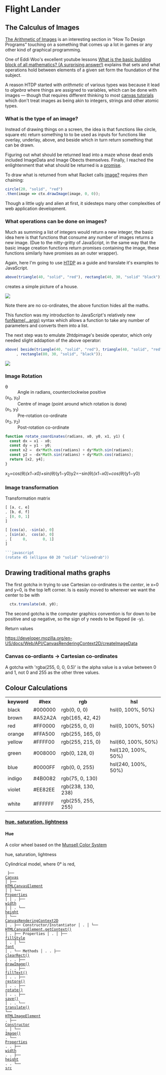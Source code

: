 <h1>Flight Lander</h1>

<h2>The Calculus of Images</h2>

<a href="https://htdp.org/2020-8-1/Book/part_one.html#%28part._sec~3aarith-images%29">The Arithmetic of Images</a>
is an interesting section in <q>How To Design Programs</q> touching on a something that comes up a lot in games
or any other kind of graphical programming.

One of Eddi Woo's excellent youtube lessons <a href="https://www.youtube.com/watch?v=JsduHKckB04&t=2s">
What is the basic building block of all mathematics? (A surprising answer!)</a> explains that sets and
what operations hold between elements of a given set form the foundation of the subject.

A reason HTDP started with <em>arithmetic</em> of various types was because it lead to <em>algebra</em>
where things are assigned to variables, which can be done with images &mdash; though that requires different
thinking to most <a href="https://developer.mozilla.org/en-US/docs/Web/API/Canvas_API/Tutorial">canvas tutorials</a>
which don't treat images as being akin to integers, strings and other atomic types.

<h3>What is the type of an image?</h3>


Instead of drawing things on a screen, the idea is that functions like circle, square etc return something to
to be used as inputs for functions like overlay, underlay, above, and beside which in turn return something that can be drawn.

Figuring out what should be returned lead into a maze whose dead ends included ImageData and Image Obects themselves.
Finally, I reached the enlightenment that what should be returned is a 
<a href="https://javascript.info/promise-basics">promise</a>.

To draw what is returned from what Racket calls 
<a href="https://docs.racket-lang.org/teachpack/2htdpimage.html#%28def._%28%28lib._2htdp%2Fimage..rkt%29._image~3f%29%29">
image?</a> requires <em>then</em> chaining:

```javascript
circle(20, "solid", "red")
.then(image => ctx.drawImage(image, 0, 0));
```

Though a little ugly and alien at first, it sidesteps many other complexities of web application development.

<h3>What operations can be done on images?</h3>

Much as summing a list of integers would return a new integer, the basic idea here is that functions that consume
any number of images returns a new image. (Due to the nitty-gritty of JavaScript, in the same way that the basic
image creation functions return promises containing the image, these functions similarly have promises as an
outer wrapper).

Again, here I'm going to use <a href="https://docs.racket-lang.org/teachpack/2htdpimage-guide.html">HTDP</a> as a guide
and translate it's examples to JavaScript.

```javascript
above(triangle(40, "solid", "red"), rectangle(40, 30, "solid" "black"));
```

creates a simple picture of a house. 

<img src="house1.png" />

Note there are no co-ordinates, the above function hides all the maths.

This function was my introduction to JavaScript's relatively new 
<a href="https://developer.mozilla.org/en-US/docs/Web/JavaScript/Reference/Functions/rest_parameters">funName(...args)</a>
syntax which allows a function to take any number of parameters and converts them into a list.


The next step was to emulate 2htdpimage's beside operator, which only needed slight addaption of the above operator:

```javascript
above( beside(triangle(40, "solid", "red"), triangle(40, "solid", "red"))
     , rectangle(80, 30, "solid", "black"));
```

<img src="house2.png" />

<h3>Image Rotation</h3>

<dl>
  <dt>θ</dt><dd>Angle in radians, counterclockwise positive</dd>
  <dt>(x<sub>0</sub>, y<sub>0</sub>)</dt><dd>Centre of image (point around which rotation is done)</dd>
  <dt>(x<sub>1</sub>, y<sub>1</sub>)</dt><dd>Pre-rotation co-ordinate</dd>
  <dt>(x<sub>2</sub>, y<sub>2</sub>)</dt><dd>Post-rotation co-ordinate</dd>
</dl>


```javascript
function rotate_coordinates(radians, x0, y0, x1, y1) {
  const dx = x1 - x0;
  const dy = y1 - y0;
  const x2 =  dx*Math.cos(radians) + dy*Math.sin(radians);
  const y2 = -dx*Math.sin(radians) + dy*Math.cos(radians);
  return [x2, y4];
}
```

x<sub>2</sub>=cos(θ)*(x1−x0)+sin(θ)*(y1−y0)y2=−sin(θ)*(x1−x0)+cos(θ)*(y1−y0)


<h3>Image transformation</h3>

Transformation matrix

```javascript
[ [a, c, e]
, [b, d, f]
, [0, 0, 1]
]

[ [cos(a), -sin(a), 0]
, [sin(a),  cos(a), 0]
, [     0,       0, 1]
]

```javascript
(rotate 45 (ellipse 60 20 "solid" "olivedrab"))
```

<h2>Drawing traditional maths graphs</h2>

The first gotcha in trying to use Cartesian co-ordinates is the <em>center</em>, ie x=0 and y=0,
is the top left corner. Is is easily moved to wherever we want the center to be with

```javascript
  ctx.translate(x0, y0);
```

The second gotcha is the computer graphics convention is for down to be positive and up negative, so
the sign of y needs to be flipped (ie -y).


Return values <a href="https://developer.mozilla.org/en-US/docs/Web/API/CanvasRenderingContext2D/createImageData">


https://developer.mozilla.org/en-US/docs/Web/API/CanvasRenderingContext2D/createImageData

<h3>Canvas co-ordiants -> Cartesian co-ordinates</h3>

A gotcha with 'rgba(255, 0, 0, 0.5)' is the alpha value is a value between 0 and 1, not 0 and 255 as the other
three values.

<h2>Colour Calculations</h2>

<table>
<tr><th>keyword</th><th>#hex</th><th>rgb</th><th>hsl</th></tr>
<tr><td>black</td><td>#000000</td><td>rgb(0, 0, 0)</td><td>hsl(0, 100%, 50%)</td></tr>
<tr><td>brown</td><td>#A52A2A</td><td>rgb(165, 42, 42)</td><td></td></tr>
<tr><td>red</td><td>#FF0000</td><td>rgb(255, 0, 0)</td><td>hsl(0, 100%, 50%)</td></tr>
<tr><td>orange</td><td>#FFA500</td><td>rgb(255, 165, 0)</td><td></td></tr>
<tr><td>yellow</td><td>#FFFF00</td><td>rgb(255, 215, 0)</td><td>hsl(60, 100%, 50%)</td></tr>
<tr><td>green</td><td>#008000</td><td>rgb(0, 128, 0)</td><td>hsl(120, 100%, 50%)</td></tr>
<tr><td>blue</td><td>#0000FF</td><td>rgb(0, 0, 255)</td><td>hsl(240, 100%, 50%)</td></tr>
<tr><td>indigo</td><td>#4B0082</td><td>rgb(75, 0, 130)</td><td></td></tr>
<tr><td>violet</td><td>#EE82EE</td><td>rgb(238, 130, 238)</td><td></td></tr>
<tr><td>white</td><td>#FFFFFF</td><td>rgb(255, 255, 255)</td><td></td></tr>
</table>

<h3><a href="https://en.wikipedia.org/wiki/HSL_and_HSV">hue, saturation, lightness</a></a>

<h4>Hue</h4>

A color wheel based on the 
<a href="https://en.wikipedia.org/wiki/Munsell_color_system">Munsell Color System</a>


hue, saturation, lightness

Cylindrical model, where 0° is red, 


<code><pre>
├── <a href="https://developer.mozilla.org/en-US/docs/Web/API/Canvas_API">Canvas</a>
│   ├── <a href="https://developer.mozilla.org/en-US/docs/Web/API/HTMLCanvasElement">HTMLCanvasElement</a>
│   │   └── <a href="https://developer.mozilla.org/en-US/docs/Web/API/HTMLCanvasElement#Properties">Properties</a>
│   │   .   ├── <a href="https://developer.mozilla.org/en-US/docs/Web/API/HTMLCanvasElement/width">width</a>
│   │   .   └── <a href="https://developer.mozilla.org/en-US/docs/Web/API/HTMLCanvasElement/height">height</a>
│   └── <a href="https://developer.mozilla.org/en-US/docs/Web/API/CanvasRenderingContext2D">CanvasRenderingContext2D</a>
│   .   ├── Constructor/Instantiator
│   .   │   └── <a href="developer.mozilla.org/en-US/docs/Web/API/HTMLCanvasElement/getContext">HTMLCanvasElement.getContext()</a>
│   .   ├── Properties
│   .   │   ├── <a href="https://developer.mozilla.org/en-US/docs/Web/API/CanvasRenderingContext2D/fillStyle">fillStyle</a>
│   .   │   └── <a href="https://developer.mozilla.org/en-US/docs/Web/API/CanvasRenderingContext2D/font">font</a>
│   .   └── Methods
│   .   .   ├── <a href="https://developer.mozilla.org/en-US/docs/Web/API/CanvasRenderingContext2D/clearRect">clearRect()</a>
│   .   .   ├── <a href="https://developer.mozilla.org/en-US/docs/Web/API/CanvasRenderingContext2D/drawImage">drawImage()</a>
│   .   .   ├── <a href="https://developer.mozilla.org/en-US/docs/Web/API/CanvasRenderingContext2D/fillText">fillText()</a>
│   .   .   ├── <a href="https://developer.mozilla.org/en-US/docs/Web/API/CanvasRenderingContext2D/restore">restore()</a>
│   .   .   ├── <a href="https://developer.mozilla.org/en-US/docs/Web/API/CanvasRenderingContext2D/rotate">rotate()</a>
│   .   .   ├── <a href="https://developer.mozilla.org/en-US/docs/Web/API/CanvasRenderingContext2D/save">save()</a>
│   .   .   └── <a href="https://developer.mozilla.org/en-US/docs/Web/API/CanvasRenderingContext2D/translate">translate()</a>
└── <a href="https://developer.mozilla.org/en-US/docs/Web/API/HTMLImageElement">HTMLImageElement</a>
.   ├── <a href="https://developer.mozilla.org/en-US/docs/Web/API/HTMLImageElement#Constructor">Constructor</a>
.   │   └── <a href="https://developer.mozilla.org/en-US/docs/Web/API/HTMLImageElement/Image">Image()</a>
.   └── <a href="https://developer.mozilla.org/en-US/docs/Web/API/HTMLImageElement#Properties">Properties</a>
.   .   ├── <a href="https://developer.mozilla.org/en-US/docs/Web/API/HTMLImageElement/width">width</a>
.   .   ├── <a href="https://developer.mozilla.org/en-US/docs/Web/API/HTMLImageElement/height">height</a>
.   .   └── <a href="https://developer.mozilla.org/en-US/docs/Web/API/HTMLImageElement/src">src</a>
</pre></code>

